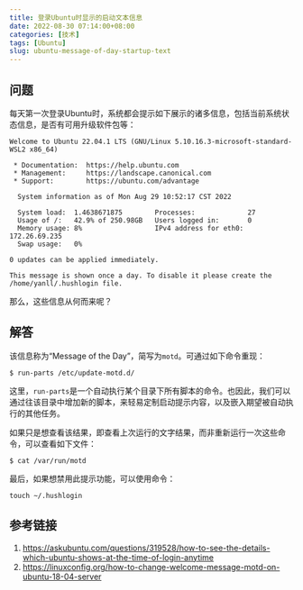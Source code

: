 ```yaml
---
title: 登录Ubuntu时显示的启动文本信息
date: 2022-08-30 07:14:00+08:00
categories: [技术]
tags: [Ubuntu]
slug: ubuntu-message-of-day-startup-text
---
```


## 问题

每天第一次登录Ubuntu时，系统都会提示如下展示的诸多信息，包括当前系统状态信息，是否有可用升级软件包等：

```
Welcome to Ubuntu 22.04.1 LTS (GNU/Linux 5.10.16.3-microsoft-standard-WSL2 x86_64)

 * Documentation:  https://help.ubuntu.com
 * Management:     https://landscape.canonical.com
 * Support:        https://ubuntu.com/advantage

  System information as of Mon Aug 29 10:52:17 CST 2022

  System load:  1.4638671875        Processes:             27
  Usage of /:   42.9% of 250.98GB   Users logged in:       0
  Memory usage: 8%                  IPv4 address for eth0: 172.26.69.235
  Swap usage:   0%

0 updates can be applied immediately.

This message is shown once a day. To disable it please create the
/home/yanll/.hushlogin file.
```

那么，这些信息从何而来呢？

## 解答

该信息称为“Message of the Day”，简写为`motd`。可通过如下命令重现：

```
$ run-parts /etc/update-motd.d/
```

这里，`run-parts`是一个自动执行某个目录下所有脚本的命令。也因此，我们可以通过往该目录中增加新的脚本，来轻易定制启动提示内容，以及嵌入期望被自动执行的其他任务。

如果只是想查看该结果，即查看上次运行的文字结果，而非重新运行一次这些命令，可以查看如下文件：

```
$ cat /var/run/motd
```

最后，如果想禁用此提示功能，可以使用命令：

```
touch ~/.hushlogin
```

## 参考链接

1. <https://askubuntu.com/questions/319528/how-to-see-the-details-which-ubuntu-shows-at-the-time-of-login-anytime>
2. <https://linuxconfig.org/how-to-change-welcome-message-motd-on-ubuntu-18-04-server>
